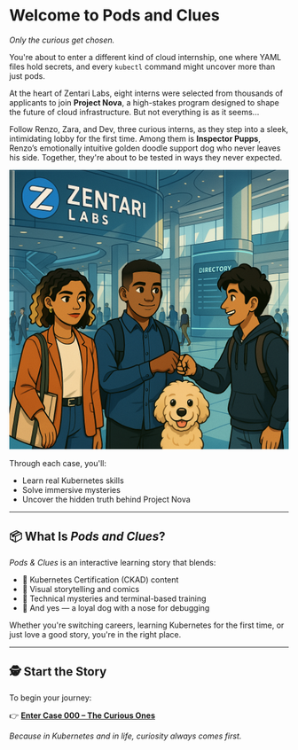# Welcome to Pods and Clues
*Only the curious get chosen.*

You're about to enter a different kind of cloud internship, one where YAML files hold secrets, and every `kubectl` command might uncover more than just pods.

At the heart of Zentari Labs, eight interns were selected from thousands of applicants to join **Project Nova**, a high-stakes program designed to shape the future of cloud infrastructure. But not everything is as it seems...

Follow Renzo, Zara, and Dev, three curious interns, as they step into a sleek, intimidating lobby for the first time. Among them is **Inspector Pupps**, Renzo’s emotionally intuitive golden doodle support dog who never leaves his side. Together, they're about to be tested in ways they never expected.

![Pods and Clues Cover Art](assets/homepage/cover-art.png)

Through each case, you'll:

* Learn real Kubernetes skills
* Solve immersive mysteries
* Uncover the hidden truth behind Project Nova

---

## 📦 What Is *Pods and Clues*?

*Pods & Clues* is an interactive learning story that blends:

* 📘 Kubernetes Certification (CKAD) content
* 🧩 Visual storytelling and comics
* 🧠 Technical mysteries and terminal-based training
* 🐶 And yes — a loyal dog with a nose for debugging

Whether you're switching careers, learning Kubernetes for the first time, or just love a good story, you're in the right place.

---

## 🕵️ Start the Story

To begin your journey:

👉 [**Enter Case 000 – The Curious Ones**](cases/case-000.md)

*Because in Kubernetes and in life, curiosity always comes first.*
